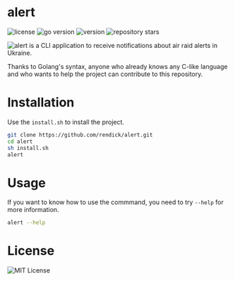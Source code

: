 # alert

![license](https://img.shields.io/github/license/rendick/alert)
![go version](https://img.shields.io/github/go-mod/go-version/rendick/alert)
![version](https://img.shields.io/badge/version-0.1.1-blue)
![repository stars](https://img.shields.io/github/stars/rendick/alert?style=flat)

![alert](https://github.com/rendick/alert) is a CLI application to receive notifications about air raid alerts in Ukraine.

Thanks to Golang's syntax, anyone who already knows any C-like language and who wants to help the project can contribute to this repository.

# Installation

Use the `install.sh` to install the project.

```sh
git clone https://github.com/rendick/alert.git
cd alert
sh install.sh
alert
```

# Usage

If you want to know how to use the commmand, you need to try `--help` for more information.

```sh
alert --help
```

# License 

![MIT License](https://opensource.org/license/mit/)
